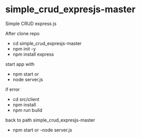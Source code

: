 # simple_crud_expresjs-master
Simple CRUD express js

After clone repo
- cd simple_crud_expresjs-master
- npm init -y
- npm install express

start app with
- npm start 
or 
- node server.js

if error
- cd src/client
- npm install
- npm run build

back to path simple_crud_expresjs-master
- npm start
or
-node server.js